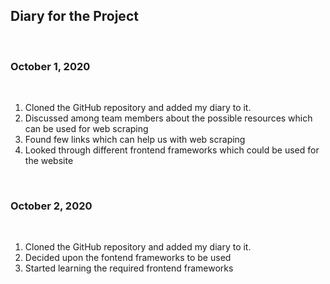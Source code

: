 ## Diary for the Project

&nbsp;

### October 1, 2020

&nbsp;

1. Cloned the GitHub repository and added my diary to it.
2. Discussed among team members about the possible resources which can be used for web scraping
3. Found few links which can help us with web scraping
4. Looked through different frontend frameworks which could be used for the website

&nbsp;

### October 2, 2020

&nbsp;

1. Cloned the GitHub repository and added my diary to it.
2. Decided upon the fontend frameworks to be used
3. Started learning the required frontend frameworks